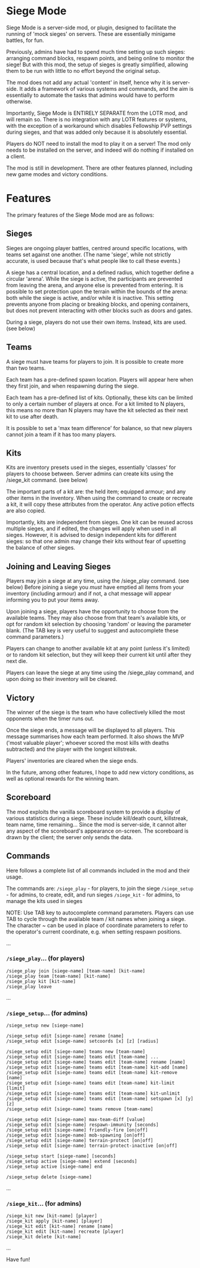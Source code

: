 # Siege Mode

Siege Mode is a server-side mod, or plugin, designed to facilitate the running of 'mock sieges' on servers. These are essentially minigame battles, for fun.

Previously, admins have had to spend much time setting up such sieges: arranging command blocks, respawn points, and being online to monitor the siege! But with this mod, the setup of sieges is greatly simplified, allowing them to be run with little to no effort beyond the original setup.

The mod does not add any actual 'content' in itself, hence why it is server-side. It adds a framework of various systems and commands, and the aim is essentially to automate the tasks that admins would have to perform otherwise.

Importantly, Siege Mode is ENTIRELY SEPARATE from the LOTR mod, and will remain so.
There is no integration with any LOTR features or systems, with the exception of a workaround which disables Fellowship PVP settings during sieges, and that was added only because it is absolutely essential.

Players do NOT need to install the mod to play it on a server! The mod only needs to be installed on the server, and indeed will do nothing if installed on a client.

The mod is still in development. There are other features planned, including new game modes and victory conditions.

# Features

The primary features of the Siege Mode mod are as follows:

## Sieges

Sieges are ongoing player battles, centred around specific locations, with teams set against one another.
(The name 'siege', while not strictly accurate, is used because that's what people like to call these events.)

A siege has a central location, and a defined radius, which together define a circular 'arena'. While the siege is active, the participants are prevented from leaving the arena, and anyone else is prevented from entering.
It is possible to set protection upon the terrain within the bounds of the arena: both while the siege is active, and/or while it is inactive. This setting prevents anyone from placing or breaking blocks, and opening containers, but does not prevent interacting with other blocks such as doors and gates.

During a siege, players do not use their own items. Instead, kits are used. (see below)

## Teams

A siege must have teams for players to join.  It is possible to create more than two teams.

Each team has a pre-defined spawn location. Players will appear here when they first join, and when respawning during the siege.

Each team has a pre-defined list of kits. Optionally, these kits can be limited to only a certain number of players at once. For a kit limited to N players, this means no more than N players may have the kit selected as their next kit to use after death.

It is possible to set a 'max team difference' for balance, so that new players cannot join a team if it has too many players.

## Kits

Kits are inventory presets used in the sieges, essentially 'classes' for players to choose between.
Server admins can create kits using the /siege_kit command. (see below)

The important parts of a kit are: the held item; equipped armour; and any other items in the inventory. When using the command to create or recreate a kit, it will copy these attributes from the operator.
Any active potion effects are also copied.

Importantly, kits are independent from sieges. One kit can be reused across multiple sieges, and if edited, the changes will apply when used in all sieges.
However, it is advised to design independent kits for different sieges: so that one admin may change their kits without fear of upsetting the balance of other sieges.

## Joining and Leaving Sieges

Players may join a siege at any time, using the /siege_play command. (see below)
Before joining a siege you *must* have emptied all items from your inventory (including armour) and if not, a chat message will appear informing you to put your items away.

Upon joining a siege, players have the opportunity to choose from the available teams. They may also choose from that team's available kits, or opt for random kit selection by choosing 'random' or leaving the parameter blank. (The TAB key is very useful to suggest and autocomplete these command parameters.)

Players can change to another available kit at any point (unless it's limited) or to random kit selection, but they will keep their current kit until after they next die.

Players can leave the siege at any time using the /siege_play command, and upon doing so their inventory will be cleared.

## Victory

The winner of the siege is the team who have collectively killed the most opponents when the timer runs out.

Once the siege ends, a message will be displayed to all players. This message summarises how each team performed. It also shows the MVP ('most valuable player'; whoever scored the most kills with deaths subtracted) and the player with the longest killstreak.

Players' inventories are cleared when the siege ends.

In the future, among other features, I hope to add new victory conditions, as well as optional rewards for the winning team.

## Scoreboard

The mod exploits the vanilla scoreboard system to provide a display of various statistics during a siege. These include kill/death count, killstreak, team name, time remaining...
Since the mod is server-side, it cannot alter any aspect of the scoreboard's appearance on-screen. The scoreboard is drawn by the client; the server only sends the data.

## Commands

Here follows a complete list of all commands included in the mod and their usage.

The commands are:
```/siege_play``` - for players, to join the siege
```/siege_setup``` - for admins, to create, edit, and run sieges
```/siege_kit``` - for admins, to manage the kits used in sieges

NOTE: Use TAB key to autocomplete command parameters.
Players can use TAB to cycle through the available team / kit names when joining a siege.
The character ~ can be used in place of coordinate parameters to refer to the operator's current coordinate, e.g. when setting respawn positions.

...

### ```/siege_play```... (for players)

```
/siege_play join [siege-name] [team-name] [kit-name]
/siege_play team [team-name] [kit-name]
/siege_play kit [kit-name]
/siege_play leave
```
...

### ```/siege_setup```... (for admins)

```
/siege_setup new [siege-name]

/siege_setup edit [siege-name] rename [name]
/siege_setup edit [siege-name] setcoords [x] [z] [radius]

/siege_setup edit [siege-name] teams new [team-name]
/siege_setup edit [siege-name] teams edit [team-name] ...
/siege_setup edit [siege-name] teams edit [team-name] rename [name]
/siege_setup edit [siege-name] teams edit [team-name] kit-add [name]
/siege_setup edit [siege-name] teams edit [team-name] kit-remove [name]
/siege_setup edit [siege-name] teams edit [team-name] kit-limit [limit]
/siege_setup edit [siege-name] teams edit [team-name] kit-unlimit
/siege_setup edit [siege-name] teams edit [team-name] setspawn [x] [y] [z]
/siege_setup edit [siege-name] teams remove [team-name]

/siege_setup edit [siege-name] max-team-diff [value]
/siege_setup edit [siege-name] respawn-immunity [seconds]
/siege_setup edit [siege-name] friendly-fire [on|off]
/siege_setup edit [siege-name] mob-spawning [on|off]
/siege_setup edit [siege-name] terrain-protect [on|off]
/siege_setup edit [siege-name] terrain-protect-inactive [on|off]

/siege_setup start [siege-name] [seconds]
/siege_setup active [siege-name] extend [seconds]
/siege_setup active [siege-name] end

/siege_setup delete [siege-name]
```
...

### ```/siege_kit```... (for admins)

```
/siege_kit new [kit-name] [player]
/siege_kit apply [kit-name] [player]
/siege_kit edit [kit-name] rename [name]
/siege_kit edit [kit-name] recreate [player]
/siege_kit delete [kit-name]
```
...

Have fun!
